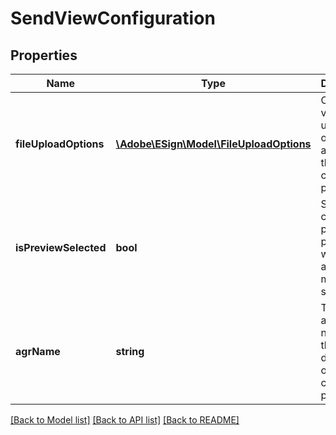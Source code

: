 # SendViewConfiguration

## Properties
Name | Type | Description | Notes
------------ | ------------- | ------------- | -------------
**fileUploadOptions** | [**\Adobe\ESign\Model\FileUploadOptions**](FileUploadOptions.md) | Controls various file upload options available on the compose page | [optional] 
**isPreviewSelected** | **bool** | Should the compose page be provided with authoring mode selected? | [optional] 
**agrName** | **string** | The agreement name for the library document on the compose page | [optional] 

[[Back to Model list]](../README.md#documentation-for-models) [[Back to API list]](../README.md#documentation-for-api-endpoints) [[Back to README]](../README.md)


